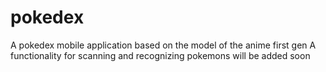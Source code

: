 # pokedex
A pokedex mobile application based on the model of the anime first gen
A functionality for scanning and recognizing pokemons will be added soon
